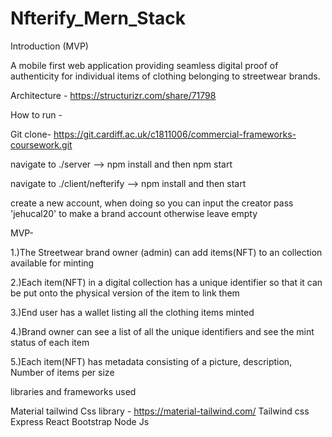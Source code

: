# Nfterify_Mern_Stack

Introduction (MVP)

A mobile first web application providing seamless digital proof of authenticity for individual items of clothing belonging to streetwear brands.

Architecture - https://structurizr.com/share/71798

How to run -

Git clone- https://git.cardiff.ac.uk/c1811006/commercial-frameworks-coursework.git

navigate to ./server --> npm install and then npm start

navigate to ./client/nefterify --> npm install and then start

create a new account, when doing so you can input the creator pass 'jehucal20' to make a brand account otherwise leave empty



MVP-

1.)The Streetwear brand owner (admin) can add items(NFT) to an collection available for minting

2.)Each item(NFT) in a digital collection has a unique identifier so that it can be put onto the physical version of the item to link them

3.)End user has a wallet listing all the clothing items minted

4.)Brand owner can see a list of all the unique identifiers and see the mint status of each item

5.)Each item(NFT) has metadata consisting of a picture, description, Number of items per size

libraries and frameworks used

Material tailwind Css library - https://material-tailwind.com/ Tailwind css Express React Bootstrap Node Js

